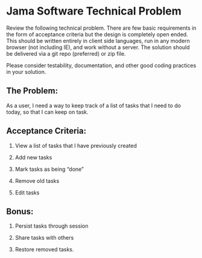 # Jama Software Technical Problem

Review the following technical problem. There are few basic requirements in the form of acceptance criteria but the design is completely open ended. This should be written entirely in client side languages, run in any modern browser (not including IE), and work without a server. The solution should be delivered via a git repo (preferred) or zip file.

Please consider testability, documentation, and other good coding practices in your solution.

## The Problem:
As a user, I need a way to keep track of a list of tasks that I need to do today, so that I can keep on task.

## Acceptance Criteria:
1. View a list of tasks that I have previously created

2. Add new tasks

3. Mark tasks as being “done”

4. Remove old tasks

5. Edit tasks

## Bonus: 
1. Persist tasks through session

2. Share tasks with others

3. Restore removed tasks.
